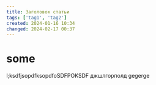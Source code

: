 ```yaml
---
title: Заголовок статьи
tags: ['tag1', 'tag2']
created: 2024-01-16 10:34
changed: 2024-02-17 00:37
---
```

# some
l;ksdfjsopdfksopdfoSDFPOKSDF
джшлгорполд
gegerge
